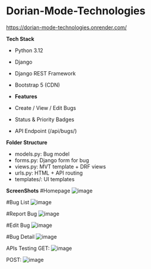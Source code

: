 # Dorian-Mode-Technologies

https://dorian-mode-technologies.onrender.com/

**Tech Stack**
- Python 3.12
- Django
- Django REST Framework
- Bootstrap 5 (CDN)

- **Features**
- Create / View / Edit Bugs
- Status & Priority Badges
- API Endpoint (/api/bugs/)

**Folder Structure**
- models.py: Bug model
- forms.py: Django form for bug
- views.py: MVT template + DRF views
- urls.py: HTML + API routing
- templates/: UI templates

**ScreenShots**
#Homepage
![image](https://github.com/user-attachments/assets/dd4b1834-4d00-4ac7-b5fa-09a7c8484a45)

#Bug List
![image](https://github.com/user-attachments/assets/ec216745-2b5d-4693-8b6c-eeabebd17d87)

#Report Bug
![image](https://github.com/user-attachments/assets/1f786af6-13ef-481a-9538-0f685823cbe3)

#Edit Bug
![image](https://github.com/user-attachments/assets/468d53d1-9ef2-47b4-af6c-beaeeb0decbc)

#Bug Detail
![image](https://github.com/user-attachments/assets/07aeab57-2102-49f9-a354-9537570b5575)

APIs Testing
GET:
![image](https://github.com/user-attachments/assets/d83d303e-ba5b-4a64-abf0-13ed5df3b72a)

POST:
![image](https://github.com/user-attachments/assets/c25b08f8-91c8-470f-9958-9690fa3db197)
